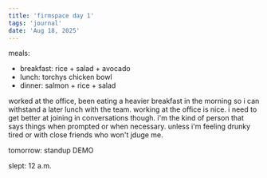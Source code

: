 ```yaml
---
title: 'firmspace day 1'
tags: 'journal'
date: 'Aug 18, 2025'
---
```


meals:

- breakfast: rice + salad + avocado
- lunch: torchys chicken bowl
- dinner: salmon + rice + salad

worked at the office, been eating a heavier breakfast in the morning so i can withstand a later lunch with the team. working at the office is nice. i need to get better at joining in conversations though. i'm the kind of person that says things when prompted or when necessary. unless i'm feeling drunky tired or with close friends who won't jduge me.

tomorrow: standup DEMO

slept: 12 a.m.
